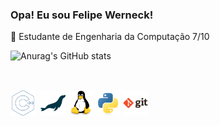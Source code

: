 ### Opa! Eu sou Felipe Werneck!

  🔭 Estudante de Engenharia da Computação 7/10 

![Anurag's GitHub stats](https://github-readme-stats.vercel.app/api?username=werneckspx&show_icons=true&theme=gruvbox)
##
<div style="display: inline_block"><br>  
  <img src ="https://github.com/devicons/devicon/blob/master/icons/cplusplus/cplusplus-line.svg" title="C++" alt="C++" width="40" height="40"/>&nbsp;
  <img src ="https://github.com/devicons/devicon/blob/master/icons/mariadb/mariadb-original.svg" title="MariaDB" alt="MariaDB" width="40" height="40"/>
  <img src ="https://github.com/devicons/devicon/blob/master/icons/linux/linux-original.svg" title="Linux" alt="Linux" width="40" height="40"/>
  <img src ="https://github.com/devicons/devicon/blob/master/icons/python/python-original.svg" title="Python" alt="Python" width="40" height="40"/>
  <img src ="https://github.com/devicons/devicon/blob/master/icons/git/git-original-wordmark.svg" title="Git" alt="Git" width="40" height="40"/>
</div>


